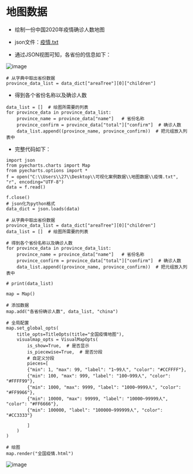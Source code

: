 # 地图数据
* 绘制一份中国2020年疫情确诊人数地图
* json文件：[疫情.txt](https://github.com/user-attachments/files/16156701/default.txt)

* 通过JSON视图可知，各省份的信息如下：

![image](https://github.com/fzllooking/Python_notes/assets/119305740/529abc38-083f-49ed-b1b6-b94a047a37b2)

```
# 从字典中取出省份数据
province_data_list = data_dict["areaTree"][0]["children"]
```

* 得到各个省份名称以及确诊人数
```
data_list = []  # 绘图所需要的列表
for province_data in province_data_list:
    province_name = province_data["name"]   # 省份名称
    province_confirm = province_data["total"]["confirm"]  # 确诊人数
    data_list.append((province_name, province_confirm))  # 把元组放入列表中
```
* 完整代码如下：
```
import json
from pyecharts.charts import Map
from pyecharts.options import *
f = open("C:\\Users\\27\\Desktop\\可视化案例数据\\地图数据\\疫情.txt", "r", encoding="UTF-8")
data = f.read()

f.close()
# json化为python格式
data_dict = json.loads(data)

# 从字典中取出省份数据
province_data_list = data_dict["areaTree"][0]["children"]
data_list = []  # 绘图所需要的列表

# 得到各个省份名称以及确诊人数
for province_data in province_data_list:
    province_name = province_data["name"]   # 省份名称
    province_confirm = province_data["total"]["confirm"]  # 确诊人数
    data_list.append((province_name, province_confirm))  # 把元组放入列表中

# print(data_list)

map = Map()

# 添加数据
map.add("各省份确诊人数", data_list, "china")

# 全局配置
map.set_global_opts(
    title_opts=TitleOpts(title="全国疫情地图"),
    visualmap_opts = VisualMapOpts(
        is_show=True,  # 是否显示
        is_piecewise=True,  # 是否分段
        # 自定义分段
        pieces=[
        {"min": 1, "max": 99, "label": "1~99人", "color": "#CCFFFF"},
        {"min": 100, "max": 999, "label": "100~999人", "color": "#FFFF99"},
        {"min": 1000, "max": 9999, "label": "1000~9999人", "color": "#FF9966"},
        {"min": 10000, "max": 99999, "label": "10000~99999人", "color": "#FF6666"},
        {"min": 100000, "label": "100000~999999人", "color": "#CC3333"}

        ]
    )
)

# 绘图
map.render("全国疫情.html")
```

![image](https://github.com/fzllooking/Python_notes/assets/119305740/aeb4c443-add1-487b-9a65-0737efb7d508)

